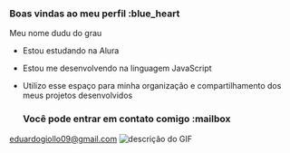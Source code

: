 ### Boas vindas ao meu perfil :blue_heart
Meu nome dudu do grau 

- Estou estudando na Alura
- Estou me desenvolvendo na linguagem JavaScript
- Utilizo esse espaço para minha organização e compartilhamento dos meus projetos desenvolvidos

  ### Você pode entrar em contato comigo :mailbox

eduardogiollo09@gmail.com
![descrição do GIF](http://gifloop.tumblr.com/post/4179170905https://media.giphy.com/media/j6vp6NJcZBO1A0EYY8/giphy.gif)

